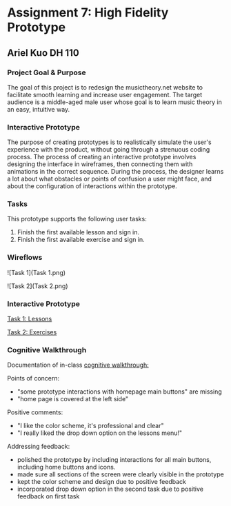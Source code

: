 # Assignment 7: High Fidelity Prototype

## Ariel Kuo DH 110

### Project Goal & Purpose

The goal of this project is to redesign the musictheory.net website to facilitate smooth learning and increase user engagement. The target audience is a middle-aged male user whose goal is to learn music theory in an easy, intuitive way. 

### Interactive Prototype

The purpose of creating prototypes is to realistically simulate the user's experience with the product, without going through a strenuous coding process. The process of creating an interactive prototype involves designing the interface in wireframes, then connecting them with animations in the correct sequence. During the process, the designer learns a lot about what obstacles or points of confusion a user might face, and about the configuration of interactions within the prototype. 

### Tasks

This prototype supports the following user tasks:

1. Finish the first available lesson and sign in. 
2. Finish the first available exercise and sign in. 


### Wireflows 

![Task 1](Task 1.png) 

![Task 2](Task 2.png) 

### Interactive Prototype 

[Task 1: Lessons](https://www.figma.com/proto/LBbSvZSTOUSZtRqt5HWdP2/Hifi-Prototype?node-id=1191%3A5563&scaling=scale-down&page-id=1191%3A5562&starting-point-node-id=1191%3A5563&show-proto-sidebar=1)

[Task 2: Exercises](https://www.figma.com/proto/LBbSvZSTOUSZtRqt5HWdP2/Hifi-Prototype?node-id=1191%3A7771&scaling=scale-down&page-id=1191%3A5559&starting-point-node-id=1191%3A7771&show-proto-sidebar=1)

### Cognitive Walkthrough

Documentation of in-class [cognitive walkthrough:](https://docs.google.com/document/d/1SVHo5a6SdAxNWC-FW8HDTuUPUEl6wyw2SSQ-AWyW1_8/edit)

Points of concern:

- "some prototype interactions with homepage main buttons" are missing
- "home page is covered at the left side"

Positive comments:

- "I like the color scheme, it's professional and clear"
- "I really liked the drop down option on the lessons menu!"

Addressing feedback:
- polished the prototype by including interactions for all main buttons, including home buttons and icons.
- made sure all sections of the screen were clearly visible in the prototype
- kept the color scheme and design due to positive feedback
- incorporated drop down option in the second task due to positive feedback on first task




